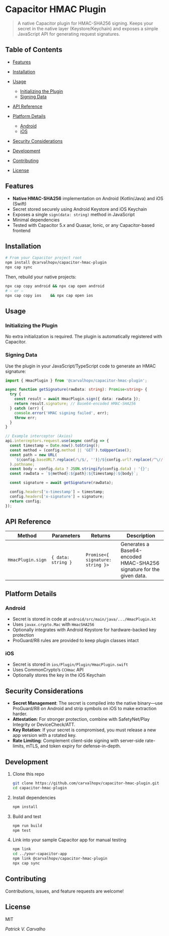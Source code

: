 # Capacitor HMAC Plugin

> A native Capacitor plugin for HMAC-SHA256 signing. Keeps your secret in the native layer (Keystore/Keychain) and exposes a simple JavaScript API for generating request signatures.

## Table of Contents

* [Features](#features)
* [Installation](#installation)
* [Usage](#usage)

  * [Initializing the Plugin](#initializing-the-plugin)
  * [Signing Data](#signing-data)
* [API Reference](#api-reference)
* [Platform Details](#platform-details)

  * [Android](#android)
  * [iOS](#ios)
* [Security Considerations](#security-considerations)
* [Development](#development)
* [Contributing](#contributing)
* [License](#license)

## Features

* **Native HMAC-SHA256** implementation on Android (Kotlin/Java) and iOS (Swift)
* Secret stored securely using Android Keystore and iOS Keychain
* Exposes a single `sign(data: string)` method in JavaScript
* Minimal dependencies
* Tested with Capacitor 5.x and Quasar, Ionic, or any Capacitor-based frontend

## Installation

```bash
# From your Capacitor project root
npm install @carvalhopv/capacitor-hmac-plugin
npx cap sync
```

Then, rebuild your native projects:

```bash
npx cap copy android && npx cap open android
# – or –
npx cap copy ios    && npx cap open ios
```

## Usage

### Initializing the Plugin

No extra initialization is required. The plugin is automatically registered with Capacitor.

### Signing Data

Use the plugin in your JavaScript/TypeScript code to generate an HMAC signature:

```ts
import { HmacPlugin } from '@carvalhopv/capacitor-hmac-plugin';

async function getSignature(rawData: string): Promise<string> {
  try {
    const result = await HmacPlugin.sign({ data: rawData });
    return result.signature; // Base64-encoded HMAC-SHA256
  } catch (err) {
    console.error('HMAC signing failed', err);
    throw err;
  }
}

// Example interceptor (Axios)
api.interceptors.request.use(async config => {
  const timestamp = Date.now().toString();
  const method = (config.method || 'GET').toUpperCase();
  const path = new URL(
    `${config.baseURL?.replace(/\/$/, '')}/${config.url?.replace(/^\//, '')}`
  ).pathname;
  const body = config.data ? JSON.stringify(config.data) : '{}';
  const rawData = `${method}:${path}:${timestamp}:${body}`;

  const signature = await getSignature(rawData);

  config.headers['x-timestamp'] = timestamp;
  config.headers['x-signature'] = signature;
  return config;
});
```

## API Reference

| Method            | Parameters         | Returns                          | Description                                                          |
| ----------------- | ------------------ | -------------------------------- | -------------------------------------------------------------------- |
| `HmacPlugin.sign` | `{ data: string }` | `Promise<{ signature: string }>` | Generates a Base64-encoded HMAC-SHA256 signature for the given data. |

## Platform Details

### Android

* Secret is stored in code at `android/src/main/java/.../HmacPlugin.kt`
* Uses `javax.crypto.Mac` with `HmacSHA256`
* Optionally integrates with Android Keystore for hardware-backed key protection
* ProGuard/R8 rules are provided to keep plugin classes intact

### iOS

* Secret is stored in `ios/Plugin/Plugin/HmacPlugin.swift`
* Uses CommonCrypto’s `CCHmac` API
* Optionally stores the key in the iOS Keychain

## Security Considerations

* **Secret Management**: The secret is compiled into the native binary—use ProGuard/R8 on Android and strip symbols on iOS to make extraction harder.
* **Attestation**: For stronger protection, combine with SafetyNet/Play Integrity or DeviceCheck/ATT.
* **Key Rotation**: If your secret is compromised, you must release a new app version with a rotated key.
* **Rate Limiting**: Complement client-side signing with server-side rate-limits, mTLS, and token expiry for defense-in-depth.

## Development

1. Clone this repo

   ```bash
   git clone https://github.com/carvalhopv/capacitor-hmac-plugin.git
   cd capacitor-hmac-plugin
   ```
2. Install dependencies

   ```bash
   npm install
   ```
3. Build and test

   ```bash
   npm run build
   npm test
   ```
4. Link into your sample Capacitor app for manual testing

   ```bash
   npm link
   cd ../your-capacitor-app
   npm link @carvalhopv/capacitor-hmac-plugin
   npx cap sync
   ```

## Contributing

Contributions, issues, and feature requests are welcome!

## License

MIT

*Patrick V. Carvalho*
